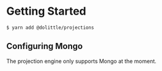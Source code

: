 # Getting Started

```shell
$ yarn add @dolittle/projections
```

## Configuring Mongo

The projection engine only supports Mongo at the moment.
